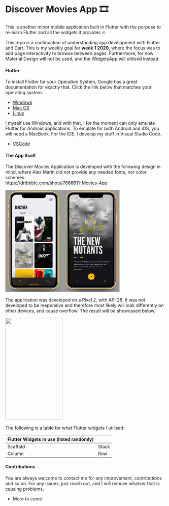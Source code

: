 # Discover Movies App 🎞️

This is another minor mobile application built in Flutter with the purpose to re-learn Flutter and all the widgets it provides 🔥.

This repo is a continuation of understanding app development with Flutter and Dart. This is my weekly goal for **week 1 2020**, where the focus was to add page interactivity to browse between pages. Furthermore, for now Material Design will not be used, and the WidgetsApp will utilised instead.

#### Flutter

To install Flutter for your Operation System, Google has a great documentation for exactly that. Click the link below that matches your operating system.

- [Windows](https://flutter.io/setup-windows/)
- [Mac OS](https://flutter.io/setup-macos/)
- [Linux](https://flutter.io/setup-linux/)

I myself use Windows, and with that, I for the moment can only emulate Flutter for Android applications. To emulate for both Android and iOS, you will need a MacBook. For the IDE, I develop my stuff in Visual Studio Code.
- [VSCode](https://flutter.io/get-started/editor/#vscode)

#### The App Itself
The Discover Movies Application is developed with the following design in mind, where Alex Marin did not provide any needed fonts, nor color schemes.  
https://dribbble.com/shots/7666611-Movies-App

<img src="./img/Discover_Page.png" height="320" width="180"><img src="./img/Movie_Page.png" height="320" width="180">

The application was developed on a Pixel 2, with API 28. It was not developed to be responsive and therefore most likely will look differently on other devices, and cause overflow. The result will be showcased below.

<img src="./img/" height="320" width="180">

The following is a table for what Flutter widgets I utilised:

| Flutter Widgets in use (listed randomly)  | |
| - | - |
| Scaffold | Stack |
| Column | Row |

#### Contributions

You are always welcome to contact me for any improvement, contributions and so on. For any issues, just reach out, and I will remove whatver that is causing problems.

- More to come

